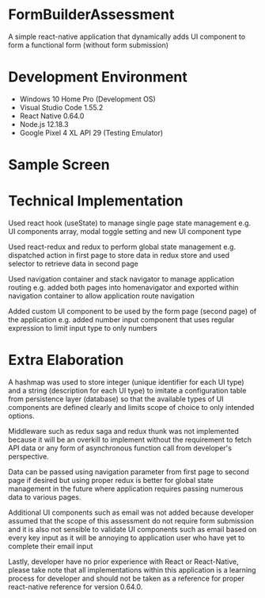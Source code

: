 # FormBuilderAssessment
 A simple react-native application that dynamically adds UI component to form a functional form (without form submission)

# Development Environment

* Windows 10 Home Pro (Development OS)
* Visual Studio Code 1.55.2
* React Native 0.64.0
* Node.js 12.18.3
* Google Pixel 4 XL API 29 (Testing Emulator)

# Sample Screen

# Technical Implementation

Used react hook (useState) to manage single page state management 
e.g. UI components array, modal toggle setting and new UI component type

Used react-redux and redux to perform global state management 
e.g. dispatched action in first page to store data in redux store and used selector to retrieve data in second page

Used navigation container and stack navigator to manage application routing
e.g. added both pages into homenavigator and exported within navigation container to allow application route navigation

Added custom UI component to be used by the form page (second page) of the application
e.g. added number input component that uses regular expression to limit input type to only numbers

# Extra Elaboration

A hashmap was used to store integer (unique identifier for each UI type) and a string (description for each UI type) to imitate a configuration table from persistence layer (database) so that the available types of UI components are defined clearly and limits scope of choice to only intended options.

Middleware such as redux saga and redux thunk was not implemented because it will be an overkill to implement without the requirement to fetch API data or any form of asynchronous function call from developer's perspective.

Data can be passed using navigation parameter from first page to second page if desired but using proper redux is better for global state management in the future where application requires passing numerous data to various pages.

Additional UI components such as email was not added because developer assumed that the scope of this assessment do not require form submission and it is also not sensible to validate UI components such as email based on every key input as it will be annoying to application user who have yet to complete their email input

Lastly, developer have no prior experience with React or React-Native, please take note that all implementations within this application is a learning process for developer and should not be taken as a reference for proper react-native reference for version 0.64.0.
